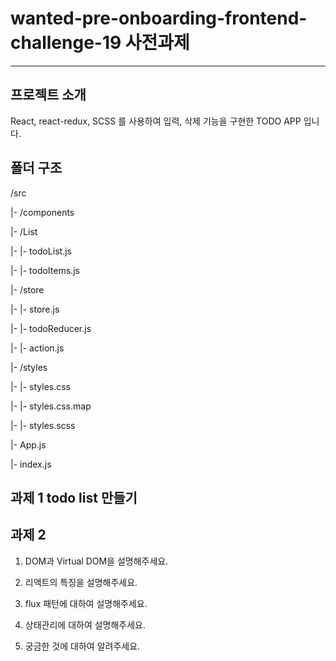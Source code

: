 # wanted-pre-onboarding-frontend-challenge-19 사전과제

---

## 프로젝트 소개

React, react-redux, SCSS 를 사용하여 입력, 삭제 기능을 구현한 TODO APP 입니다.

## 폴더 구조

/src

|- /components

|- /List

|- |- todoList.js

|- |- todoItems.js

|- /store

|- |- store.js

|- |- todoReducer.js

|- |- action.js

|- /styles

|- |- styles.css

|- |- styles.css.map

|- |- styles.scss

|- App.js

|- index.js


## 과제 1 todo list 만들기


## 과제 2


1. DOM과 Virtual DOM을 설명해주세요.

2. 리액트의 특징을 설명해주세요.

3. flux 패턴에 대하여 설명해주세요.

4. 상태관리에 대하여 설명해주세요.

5. 궁금한 것에 대하여 알려주세요.

